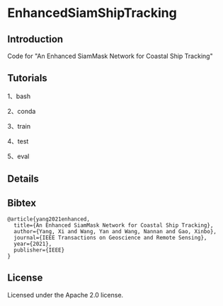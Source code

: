 # EnhancedSiamShipTracking

## Introduction

Code for "An Enhanced SiamMask Network for Coastal Ship Tracking"

## Tutorials

1、bash

2、conda

3、train

4、test

5、eval

## Details

## Bibtex
```
@article{yang2021enhanced,
  title={An Enhanced SiamMask Network for Coastal Ship Tracking},
  author={Yang, Xi and Wang, Yan and Wang, Nannan and Gao, Xinbo},
  journal={IEEE Transactions on Geoscience and Remote Sensing},
  year={2021},
  publisher={IEEE}
}
```
## License

Licensed under the Apache 2.0 license.
